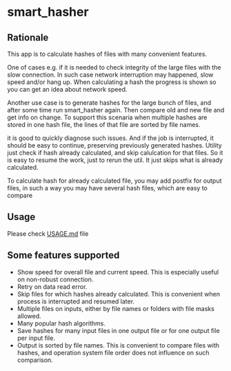 # smart_hasher

## Rationale

This app is to calculate hashes of files with many convenient features.

One of cases e.g. if it is needed to check integrity of the large files with the slow connection. In such case network interruption may happened, slow speed and/or hang up.
When calculating a hash the progress is shown so you can get an idea about network speed.

Another use case is to generate hashes for the large bunch of files, and after some time run smart_hasher again.
Then compare old and new file and get info on change.
To support this scenaria when multiple hashes are stored in one hash file, the lines of that file are sorted by file names.

it is good to quickly diagnose such issues. And if the job is interrupted, it should be easy to continue, preserving previously generated hashes.
Utility just check if hash already calculated, and skip calulcation for that files. So it is easy to resume the work, just to rerun the util. It just skips what is already calculated.

To calculate hash for already calculated file, you may add postfix for output files, in such a way you may have several hash files, which are easy to compare

## Usage

Please check [USAGE.md](USAGE.md) file

## Some features supported

* Show speed for overall file and current speed. This is especially useful on non-robust connection.
* Retry on data read error.
* Skip files for which hashes already calculated. This is convenient when process is interrupted and resumed later.
* Multiple files on inputs, either by file names or folders with file masks allowed.
* Many popular hash algorithms.
* Save hashes for many input files in one output file or for one output file per input file.
* Output is sorted by file names. This is convenient to compare files with hashes, and operation system file order does not influence on such comparison.